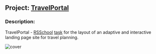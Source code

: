 ## Project: [TravelPortal](https://wee-owl.github.io/TravelPortal/)  

### Description:  
TravelPortal - [RSSchool](https://rs.school/) [task](https://github.com/rolling-scopes-school/tasks/blob/master/tasks/travel/travel.md) for the layout of an adaptive and interactive landing page site for travel planning.  

![cover](https://user-images.githubusercontent.com/95621680/188316262-1f70c6ab-0807-46d8-acfd-85d1ba97d746.png)  
